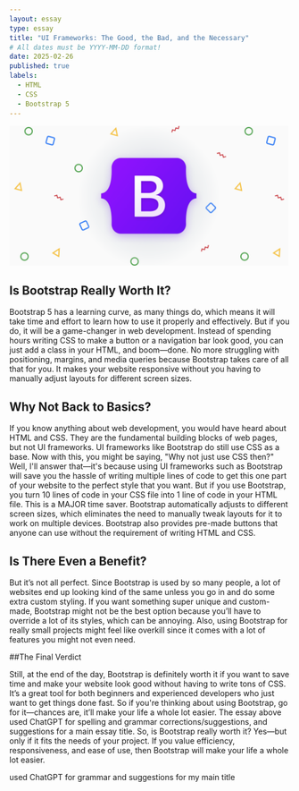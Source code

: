 ```yaml
---
layout: essay
type: essay
title: "UI Frameworks: The Good, the Bad, and the Necessary"
# All dates must be YYYY-MM-DD format!
date: 2025-02-26
published: true
labels:
  - HTML
  - CSS
  - Bootstrap 5
---
```


<img width="500px" class="rounded float-start pe-4" src="../img/B5.png">

## Is Bootstrap Really Worth It?

Bootstrap 5 has a learning curve, as many things do, which means it will take time and effort to learn how to use it properly and effectively. But if you do, it will be a game-changer in web development. Instead of spending hours writing CSS to make a button or a navigation bar look good, you can just add a class in your HTML, and boom—done. No more struggling with positioning, margins, and media queries because Bootstrap takes care of all that for you. It makes your website responsive without you having to manually adjust layouts for different screen sizes.

## Why Not Back to Basics?

If you know anything about web development, you would have heard about HTML and CSS. They are the fundamental building blocks of web pages, but not UI frameworks. UI frameworks like Bootstrap do still use CSS as a base. Now with this, you might be saying, "Why not just use CSS then?" Well, I'll answer that—it's because using UI frameworks such as Bootstrap will save you the hassle of writing multiple lines of code to get this one part of your website to the perfect style that you want. But if you use Bootstrap, you turn 10 lines of code in your CSS file into 1 line of code in your HTML file. This is a MAJOR time saver. Bootstrap automatically adjusts to different screen sizes, which eliminates the need to manually tweak layouts for it to work on multiple devices. Bootstrap also provides pre-made buttons that anyone can use without the requirement of writing HTML and CSS.

## Is There Even a Benefit?

But it’s not all perfect. Since Bootstrap is used by so many people, a lot of websites end up looking kind of the same unless you go in and do some extra custom styling. If you want something super unique and custom-made, Bootstrap might not be the best option because you’ll have to override a lot of its styles, which can be annoying. Also, using Bootstrap for really small projects might feel like overkill since it comes with a lot of features you might not even need.

##The Final Verdict

Still, at the end of the day, Bootstrap is definitely worth it if you want to save time and make your website look good without having to write tons of CSS. It’s a great tool for both beginners and experienced developers who just want to get things done fast. So if you're thinking about using Bootstrap, go for it—chances are, it’ll make your life a whole lot easier.
The essay above used ChatGPT for spelling and grammar corrections/suggestions, and suggestions for a main essay title. So, is Bootstrap really worth it? Yes—but only if it fits the needs of your project. If you value efficiency, responsiveness, and ease of use, then Bootstrap will make your life a whole lot easier.

used ChatGPT for grammar and suggestions for my main title
